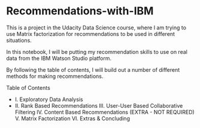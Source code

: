 # Recommendations-with-IBM
This is a project in the Udacity Data Science course, where I am trying to use Matrix factorization for recommendations to be used in different situations.


In this notebook, I will be putting my recommendation skills to use on real data from the IBM Watson Studio platform.

By following the table of contents, I will build out a number of different methods for making recommendations.

Table of Contents
- I. Exploratory Data Analysis
- II. Rank Based Recommendations
III. User-User Based Collaborative Filtering
IV. Content Based Recommendations (EXTRA - NOT REQUIRED)
V. Matrix Factorization
VI. Extras & Concluding
